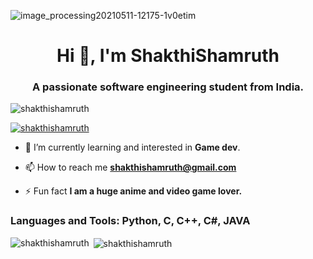 ![image_processing20210511-12175-1v0etim](https://user-images.githubusercontent.com/89314693/210177987-94bb3cde-7d14-48f8-ae3f-4aa08ab3994c.gif)

<h1 align="center">Hi 👋, I'm ShakthiShamruth</h1>
<h3 align="center">A passionate software engineering student from India.</h3>

<p align="left"> <img src="https://komarev.com/ghpvc/?username=shakthishamruth&label=Profile%20views&color=0e75b6&style=flat" alt="shakthishamruth" /> </p>

<p align="left"> <a href="https://github.com/ryo-ma/github-profile-trophy"><img src="https://github-profile-trophy.vercel.app/?username=shakthishamruth" alt="shakthishamruth" /></a> </p>

- 🌱 I’m currently learning and interested in **Game dev**.

- 📫 How to reach me **shakthishamruth@gmail.com**

- ⚡ Fun fact **I am a huge anime and video game lover.**

<h3 align="left">Languages and Tools: Python, C, C++, C#, JAVA</h3>

<p><img align="left" src="https://github-readme-stats.vercel.app/api/top-langs?username=shakthishamruth&show_icons=true&locale=en&layout=compact" alt="shakthishamruth" /></p>

<p>&nbsp;<img align="center" src="https://github-readme-stats.vercel.app/api?username=shakthishamruth&show_icons=true&locale=en" alt="shakthishamruth" /></p>
